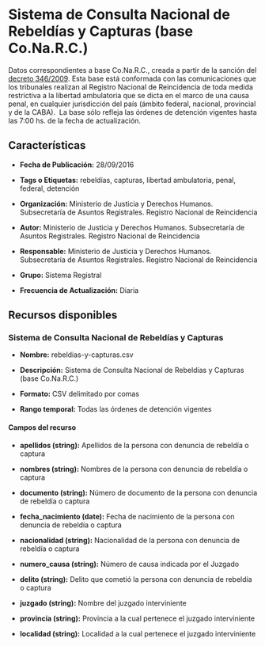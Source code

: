Sistema de Consulta Nacional de Rebeldías y Capturas (base Co.Na.R.C.)
======================================================================

Datos correspondientes a base Co.Na.R.C., creada a partir de la sanción del [decreto 346/2009](http://servicios.infoleg.gob.ar/infolegInternet/anexos/150000-154999/152565/norma.htm). Esta base está conformada con las comunicaciones que los tribunales realizan al Registro Nacional de Reincidencia de toda medida restrictiva a la libertad ambulatoria que se dicta en el marco de una causa penal, en cualquier jurisdicción del país (ámbito federal, nacional, provincial y de la CABA).  La base sólo refleja las órdenes de detención vigentes hasta las 7:00 hs. de la fecha de actualización.

Características
---------------

- **Fecha de Publicación:** 28/09/2016

- **Tags o Etiquetas:** rebeldías, capturas, libertad ambulatoria, penal, federal, detención

- **Organización:** Ministerio de Justicia y Derechos Humanos. Subsecretaría de Asuntos Registrales. Registro Nacional de Reincidencia

- **Autor:** Ministerio de Justicia y Derechos Humanos. Subsecretaría de Asuntos Registrales. Registro Nacional de Reincidencia

- **Responsable:** Ministerio de Justicia y Derechos Humanos. Subsecretaría de Asuntos Registrales. Registro Nacional de Reincidencia

- **Grupo:** Sistema Registral

- **Frecuencia de Actualización:** Diaria

Recursos disponibles
--------------------

### Sistema de Consulta Nacional de Rebeldías y Capturas

- **Nombre:** rebeldias-y-capturas.csv

- **Descripción:** Sistema de Consulta Nacional de Rebeldías y Capturas (base Co.Na.R.C.)

- **Formato:** CSV delimitado por comas

- **Rango temporal:** Todas las órdenes de detención vigentes

#### Campos del recurso

- **apellidos (string):** Apellidos de la persona con denuncia de rebeldía o captura

- **nombres (string):** Nombres de la persona con denuncia de rebeldía o captura

- **documento (string):** Número de documento de la persona con denuncia de rebeldía o captura

- **fecha_nacimiento (date):** Fecha de nacimiento de la persona con denuncia de rebeldía o captura

- **nacionalidad (string):** Nacionalidad de la persona con denuncia de rebeldía o captura

- **numero_causa (string):** Número de causa indicada por el Juzgado

- **delito (string):** Delito que cometió la persona con denuncia de rebeldía o captura

- **juzgado (string):** Nombre del juzgado interviniente

- **provincia (string):** Provincia a la cual pertenece el juzgado interviniente

- **localidad (string):** Localidad a la cual pertenece el juzgado interviniente



